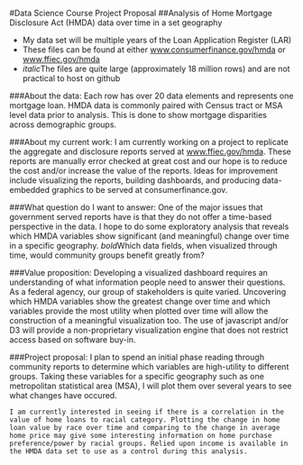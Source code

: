 #Data Science Course Project Proposal
##Analysis of Home Mortgage Disclosure Act (HMDA) data over time in a set geography

* My data set will be multiple years of the Loan Application Register (LAR)
* These files can be found at either www.consumerfinance.gov/hmda or www.ffiec.gov/hmda
* *italic*The files are quite large (approximately 18 million rows) and are not practical to host on github

###About the data:
    Each row has over 20 data elements and represents one mortgage loan. HMDA data is commonly paired with Census tract or MSA level data prior to analysis. This is done to show mortgage disparities across demographic groups. 

###About my current work:
    I am currently working on a project to replicate the aggregate and disclosure reports served at www.ffiec.gov/hmda. These reports are manually error checked at great cost and our hope is to reduce the cost and/or increase the value of the reports. Ideas for improvement include visualizing the reports, building dashboards, and producing data-embedded graphics to be served at consumerfinance.gov.

###What question do I want to answer:
    One of the major issues that government served reports have is that they do not offer a time-based perspective in the data. I hope to do some exploratory analysis that reveals which HMDA variables show significant (and meaningful) change over time in a specific geography.
    *bold*Which data fields, when visualized through time, would community groups benefit greatly from?

###Value proposition:
    Developing a visualized dashboard requires an understanding of what information people need to answer their questions. As a federal agency, our group of stakeholders is quite varied. Uncovering which HMDA variables show the greatest change over time and which variables provide the most utility when plotted over time will allow the construction of a meaningful visualization too. The use of javascript and/or D3 will provide a non-proprietary visualization engine that does not restrict access based on software buy-in.

###Project proposal:
    I plan to spend an initial phase reading through community reports to determine which variables are high-utility to different groups. Taking these variables for a specific geography such as one metropolitan statistical area (MSA), I will plot them over several years to see what changes have occured. 

    I am currently interested in seeing if there is a correlation in the value of home loans to racial category. Plotting the change in home loan value by race over time and comparing to the change in average home price may give some interesting information on home purchase preference/power by racial groups. Relied upon income is available in the HMDA data set to use as a control during this analysis.

